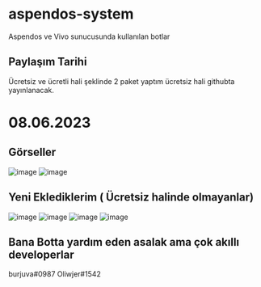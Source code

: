 # aspendos-system
Aspendos ve Vivo  sunucusunda kullanılan  botlar

## Paylaşım Tarihi
Ücretsiz ve ücretli hali şeklinde 2 paket yaptım ücretsiz hali githubta yayınlanacak.
# 08.06.2023

## Görseller
![image](https://user-images.githubusercontent.com/77726399/228127619-73fed238-8826-488d-b239-a8553dc7ba94.png)
![image](https://user-images.githubusercontent.com/77726399/228127709-9a06ac8e-5d64-428e-89e0-169e522a0464.png)


## Yeni Eklediklerim ( Ücretsiz halinde olmayanlar)
![image](https://user-images.githubusercontent.com/77726399/229347360-5144b201-36e9-43d0-808d-56216265d976.png)
![image](https://user-images.githubusercontent.com/77726399/229347374-1c3b9fc6-cff8-486b-9a1e-e1b62e7838d0.png)
![image](https://user-images.githubusercontent.com/77726399/229347383-c8c87678-138b-4f31-88cb-6c5a96c06ae7.png)
![image](https://user-images.githubusercontent.com/77726399/229548556-778ac3ec-b7cb-454f-bf3f-8d5ad971ff44.png)




## Bana Botta yardım eden asalak    ama çok akıllı developerlar
burjuva#0987
Oliwjer#1542
